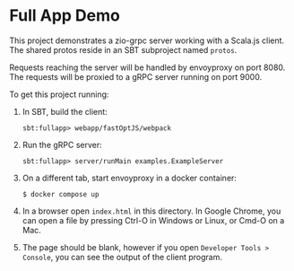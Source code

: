 # Full App Demo

This project demonstrates a zio-grpc server working with a Scala.js client.
The shared protos reside in an SBT subproject named `protos`.

Requests reaching the server will be handled by envoyproxy on port 8080. The
requests will be proxied to a gRPC server running on port 9000.

To get this project running:

1. In SBT, build the client:

   ```
   sbt:fullapp> webapp/fastOptJS/webpack
   ```

2. Run the gRPC server:

   ```
   sbt:fullapp> server/runMain examples.ExampleServer
   ```

3. On a different tab, start envoyproxy in a docker container:

   ```
   $ docker compose up
   ```

4. In a browser open `index.html` in this directory. In Google Chrome, you can open a file by pressing
   Ctrl-O in Windows or Linux, or Cmd-O on a Mac.

5. The page should be blank, however if you open `Developer Tools > Console`,
   you can see the output of the client program.
